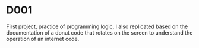 # D001
First project, practice of programming logic, I also replicated based on the documentation of a donut code that rotates on the screen to understand the operation of an internet code.
